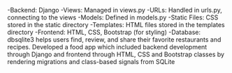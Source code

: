 -Backend: Django
-Views: Managed in views.py
-URLs: Handled in urls.py, connecting to the views
-Models: Defined in models.py
-Static Files: CSS stored in the static directory
-Templates: HTML files stored in the templates directory
-Frontend: HTML, CSS, Bootstrap (for styling)
-Database: dbsqlite3
helps users find, review, and share their favorite restaurants and recipes.
Developed a food app which included backend development through Django
and frontend through HTML, CSS and Bootstrap classes by rendering migrations and
class-based signals from SQLite
